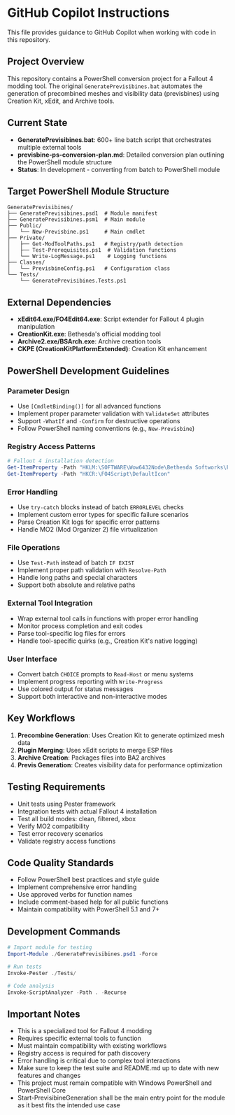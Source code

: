 # GitHub Copilot Instructions

This file provides guidance to GitHub Copilot when working with code in this repository.

## Project Overview

This repository contains a PowerShell conversion project for a Fallout 4 modding tool. The original `GeneratePrevisibines.bat` automates the generation of precombined meshes and visibility data (previsbines) using Creation Kit, xEdit, and Archive tools.

## Current State

- **GeneratePrevisibines.bat**: 600+ line batch script that orchestrates multiple external tools
- **previsbine-ps-conversion-plan.md**: Detailed conversion plan outlining the PowerShell module structure
- **Status**: In development - converting from batch to PowerShell module

## Target PowerShell Module Structure

```
GeneratePrevisibines/
├── GeneratePrevisibines.psd1  # Module manifest
├── GeneratePrevisibines.psm1  # Main module
├── Public/
│   └── New-Previsbine.ps1     # Main cmdlet
├── Private/
│   ├── Get-ModToolPaths.ps1   # Registry/path detection
│   ├── Test-Prerequisites.ps1  # Validation functions
│   └── Write-LogMessage.ps1    # Logging functions
├── Classes/
│   └── PrevisbineConfig.ps1   # Configuration class
└── Tests/
    └── GeneratePrevisibines.Tests.ps1
```

## External Dependencies

- **xEdit64.exe/FO4Edit64.exe**: Script extender for Fallout 4 plugin manipulation
- **CreationKit.exe**: Bethesda's official modding tool
- **Archive2.exe/BSArch.exe**: Archive creation tools
- **CKPE (CreationKitPlatformExtended)**: Creation Kit enhancement

## PowerShell Development Guidelines

### Parameter Design
- Use `[CmdletBinding()]` for all advanced functions
- Implement proper parameter validation with `ValidateSet` attributes
- Support `-WhatIf` and `-Confirm` for destructive operations
- Follow PowerShell naming conventions (e.g., `New-Previsbine`)

### Registry Access Patterns
```powershell
# Fallout 4 installation detection
Get-ItemProperty -Path "HKLM:\SOFTWARE\Wow6432Node\Bethesda Softworks\Fallout4"
Get-ItemProperty -Path "HKCR:\FO4Script\DefaultIcon"
```

### Error Handling
- Use `try-catch` blocks instead of batch `ERRORLEVEL` checks
- Implement custom error types for specific failure scenarios
- Parse Creation Kit logs for specific error patterns
- Handle MO2 (Mod Organizer 2) file virtualization

### File Operations
- Use `Test-Path` instead of batch `IF EXIST`
- Implement proper path validation with `Resolve-Path`
- Handle long paths and special characters
- Support both absolute and relative paths

### External Tool Integration
- Wrap external tool calls in functions with proper error handling
- Monitor process completion and exit codes
- Parse tool-specific log files for errors
- Handle tool-specific quirks (e.g., Creation Kit's native logging)

### User Interface
- Convert batch `CHOICE` prompts to `Read-Host` or menu systems
- Implement progress reporting with `Write-Progress`
- Use colored output for status messages
- Support both interactive and non-interactive modes

## Key Workflows

1. **Precombine Generation**: Uses Creation Kit to generate optimized mesh data
2. **Plugin Merging**: Uses xEdit scripts to merge ESP files
3. **Archive Creation**: Packages files into BA2 archives
4. **Previs Generation**: Creates visibility data for performance optimization

## Testing Requirements

- Unit tests using Pester framework
- Integration tests with actual Fallout 4 installation
- Test all build modes: clean, filtered, xbox
- Verify MO2 compatibility
- Test error recovery scenarios
- Validate registry access functions

## Code Quality Standards

- Follow PowerShell best practices and style guide
- Implement comprehensive error handling
- Use approved verbs for function names
- Include comment-based help for all public functions
- Maintain compatibility with PowerShell 5.1 and 7+

## Development Commands

```powershell
# Import module for testing
Import-Module ./GeneratePrevisibines.psd1 -Force

# Run tests
Invoke-Pester ./Tests/

# Code analysis
Invoke-ScriptAnalyzer -Path . -Recurse
```

## Important Notes

- This is a specialized tool for Fallout 4 modding
- Requires specific external tools to function
- Must maintain compatibility with existing workflows
- Registry access is required for path discovery
- Error handling is critical due to complex tool interactions
- Make sure to keep the test suite and README.md up to date with new features and changes
- This project must remain compatible with Windows PowerShell and PowerShell Core
- Start-PrevisibineGeneration shall be the main entry point for the module as it best fits the intended use case